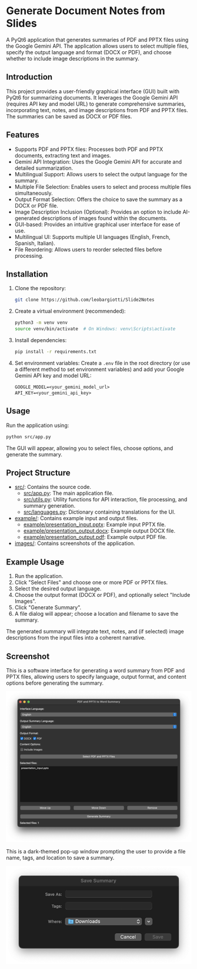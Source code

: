 # Generate Document Notes from Slides

A PyQt6 application that generates summaries of PDF and PPTX files using the Google Gemini API.  The application allows users to select multiple files, specify the output language and format (DOCX or PDF), and choose whether to include image descriptions in the summary.

## Introduction

This project provides a user-friendly graphical interface (GUI) built with PyQt6 for summarizing documents. It leverages the Google Gemini API (requires API key and model URL) to generate comprehensive summaries, incorporating text, notes, and image descriptions from PDF and PPTX files. The summaries can be saved as DOCX or PDF files.

## Features

- Supports PDF and PPTX files:  Processes both PDF and PPTX documents, extracting text and images.
- Gemini API Integration: Uses the Google Gemini API for accurate and detailed summarization.
- Multilingual Support:  Allows users to select the output language for the summary.
- Multiple File Selection: Enables users to select and process multiple files simultaneously.
- Output Format Selection:  Offers the choice to save the summary as a DOCX or PDF file.
- Image Description Inclusion (Optional):  Provides an option to include AI-generated descriptions of images found within the documents.
- GUI-based:  Provides an intuitive graphical user interface for ease of use.
- Multilingual UI: Supports multiple UI languages (English, French, Spanish, Italian).
- File Reordering: Allows users to reorder selected files before processing.


## Installation

1. Clone the repository:
   ```bash
   git clone https://github.com/leobargiotti/Slide2Notes
   ```
2. Create a virtual environment (recommended):
   ```bash
   python3 -m venv venv
   source venv/bin/activate  # On Windows: venv\Scripts\activate
   ```
3. Install dependencies:
   ```bash
   pip install -r requirements.txt
   ```
4. Set environment variables: Create a `.env` file in the root directory (or use a different method to set environment variables) and add your Google Gemini API key and model URL:
   ```
   GOOGLE_MODEL=<your_gemini_model_url>
   API_KEY=<your_gemini_api_key>
   ```


## Usage

Run the application using:

```bash
python src/app.py
```

The GUI will appear, allowing you to select files, choose options, and generate the summary.


## Project Structure

- [src/](./src): Contains the source code.
    - [src/app.py](./src/app.py): The main application file.  
    - [src/utils.py](./src/utils.py): Utility functions for API interaction, file processing, and summary generation. 
    - [src/languages.py](./src/languages.py): Dictionary containing translations for the UI. 
- [example/](./example): Contains example input and output files.
    - [example/presentation_input.pptx](./example/presentation_input.pptx): Example input PPTX file. 
    - [example/presentation_output.docx](./example/presentation_output.docx): Example output DOCX file. 
    - [example/presentation_output.pdf](./example/presentation_output.pdf): Example output PDF file. 
- [images/](./images): Contains screenshots of the application.


## Example Usage

1. Run the application.
2. Click "Select Files" and choose one or more PDF or PPTX files.
3. Select the desired output language.
4. Choose the output format (DOCX or PDF), and optionally select "Include Images".
5. Click "Generate Summary".
6. A file dialog will appear; choose a location and filename to save the summary.

The generated summary will integrate text, notes, and (if selected) image descriptions from the input files into a coherent narrative.


## Screenshot

This is a software interface for generating a word summary from PDF and PPTX files, allowing users to specify language, output format, and content options before generating the summary.

![app.png](./images/app.png)

This is a dark-themed pop-up window prompting the user to provide a file name, tags, and location to save a summary.
<p align="center">
    <img src="./images/pop_up_output.png" alt="output" width="700"/>
</p>







